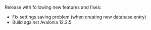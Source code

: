 Release with following new features and fixes:
- Fix settings saving problem (when creating new database entry)
- Build against Avalonia 12.2.5

